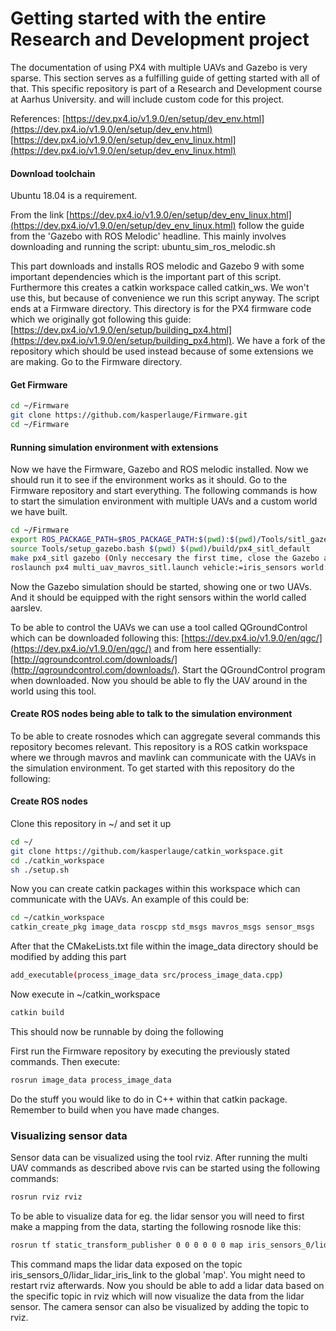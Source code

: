# Getting started with the entire Research and Development project

The documentation of using PX4 with multiple UAVs and Gazebo is very sparse. This section serves as a fulfilling guide of getting started with all of that. This specific repository is part of a Research and Development course at Aarhus University. and will include custom code for this project.

References:
[https://dev.px4.io/v1.9.0/en/setup/dev_env.html](https://dev.px4.io/v1.9.0/en/setup/dev_env.html)
[https://dev.px4.io/v1.9.0/en/setup/dev_env_linux.html](https://dev.px4.io/v1.9.0/en/setup/dev_env_linux.html)


#### Download toolchain

Ubuntu 18.04 is a requirement.

From the link [https://dev.px4.io/v1.9.0/en/setup/dev_env_linux.html](https://dev.px4.io/v1.9.0/en/setup/dev_env_linux.html) follow the guide from the 'Gazebo with ROS Melodic' headline. This mainly involves downloading and running the script: ubuntu_sim_ros_melodic.sh

This part downloads and installs ROS melodic and Gazebo 9 with some important dependencies which is the important part of this script. Furthermore this creates a catkin workspace called catkin_ws. We won't use this, but because of convenience we run this script anyway. The script ends at a Firmware directory. This directory is for the PX4 firmware code which we originally got following this guide: [https://dev.px4.io/v1.9.0/en/setup/building_px4.html](https://dev.px4.io/v1.9.0/en/setup/building_px4.html). We have a fork of the repository which should be used instead because of some extensions we are making. Go to the Firmware directory.

#### Get Firmware

```bash
cd ~/Firmware
git clone https://github.com/kasperlauge/Firmware.git
cd ~/Firmware
```

#### Running simulation environment with extensions
Now we have the Firmware, Gazebo and ROS melodic installed. Now we should run it to see if the environment works as it should. Go to the Firmware repository and start everything. The following commands is how to start the simulation environment with multiple UAVs and a custom world we have built.

```bash
cd ~/Firmware
export ROS_PACKAGE_PATH=$ROS_PACKAGE_PATH:$(pwd):$(pwd)/Tools/sitl_gazebo
source Tools/setup_gazebo.bash $(pwd) $(pwd)/build/px4_sitl_default
make px4_sitl gazebo (Only neccesary the first time, close the Gazebo after running this and execute the next command to start Gazebo with the right parameters)
roslaunch px4 multi_uav_mavros_sitl.launch vehicle:=iris_sensors world:=/home/kasperlauge/Firmware/Tools/sitl_gazebo/worlds/aarslev.world
```

Now the Gazebo simulation should be started, showing one or two UAVs. And it should be equipped with the right sensors within the world called aarslev.

To be able to control the UAVs we can use a tool called QGroundControl which can be downloaded following this: [https://dev.px4.io/v1.9.0/en/qgc/](https://dev.px4.io/v1.9.0/en/qgc/) and from here essentially: [http://qgroundcontrol.com/downloads/](http://qgroundcontrol.com/downloads/). Start the QGroundControl program when downloaded. Now you should be able to fly the UAV around in the world using this tool.

#### Create ROS nodes being able to talk to the simulation environment

To be able to create rosnodes which can aggregate several commands this repository becomes relevant. This repository is a ROS catkin workspace where we through mavros and mavlink can communicate with the UAVs in the simulation environment. To get started with this repository do the following: 

#### Create ROS nodes

Clone this repository in ~/ and set it up

```bash
cd ~/
git clone https://github.com/kasperlauge/catkin_workspace.git
cd ./catkin_workspace
sh ./setup.sh
```

Now you can create catkin packages within this workspace which can communicate with the UAVs. An example of this could be:

```bash
cd ~/catkin_workspace
catkin_create_pkg image_data roscpp std_msgs mavros_msgs sensor_msgs
```

After that the CMakeLists.txt file within the image_data directory should be modified by adding this part

```bash
add_executable(process_image_data src/process_image_data.cpp)
```

Now execute in ~/catkin_workspace

```bash
catkin build
```

This should now be runnable by doing the following

First run the Firmware repository by executing the previously stated commands.
Then execute:

```bash
rosrun image_data process_image_data
```

Do the stuff you would like to do in C++ within that catkin package. Remember to build when you have made changes.


### Visualizing sensor data

Sensor data can be visualized using the tool rviz. After running the multi UAV commands as described above rvis can be started using the following commands:

```bash
rosrun rviz rviz
```

To be able to visualize data for eg. the lidar sensor you will need to first make a mapping from the data, starting the following rosnode like this:

```bash
rosrun tf static_transform_publisher 0 0 0 0 0 0 map iris_sensors_0/lidar_lidar_iris_link 50
```

This command maps the lidar data exposed on the topic iris_sensors_0/lidar_lidar_iris_link to the global 'map'. You might need to restart rviz afterwards. Now you should be able to add a lidar data based on the specific topic in rviz which will now visualize the data from the lidar sensor. The camera sensor can also be visualized by adding the topic to rviz.